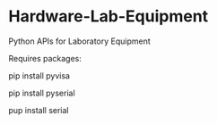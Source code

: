 # Hardware-Lab-Equipment
Python APIs for Laboratory Equipment

Requires packages:

  pip install pyvisa
  
  pip install pyserial
  
  pup install serial
  
